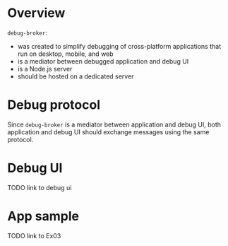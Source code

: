 
# Overview

`debug-broker`:

* was created to simplify debugging of cross-platform applications that run on desktop, mobile, and web
* is a mediator between debugged application and debug UI
* is a Node.js server
* should be hosted on a dedicated server

# Debug protocol

Since `debug-broker` is a mediator between application and debug UI, both
application and debug UI should exchange messages using the same protocol.


# Debug UI

TODO link to debug ui

# App sample

TODO link to Ex03
